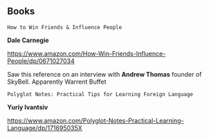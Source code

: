 ## Books

`How to Win Friends & Influence People`

**Dale Carnegie**

https://www.amazon.com/How-Win-Friends-Influence-People/dp/0671027034

Saw this reference on an interview with **Andrew Thomas** founder of SkyBell. Apparently Warrent Buffet 

`Polyglot Notes: Practical Tips for Learning Foreign Language`

**Yuriy Ivantsiv**

https://www.amazon.com/Polyglot-Notes-Practical-Learning-Language/dp/171695035X
